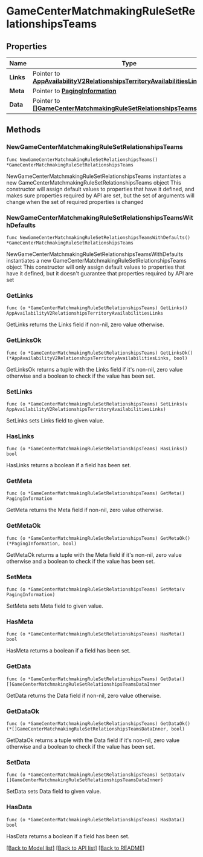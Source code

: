 # GameCenterMatchmakingRuleSetRelationshipsTeams

## Properties

Name | Type | Description | Notes
------------ | ------------- | ------------- | -------------
**Links** | Pointer to [**AppAvailabilityV2RelationshipsTerritoryAvailabilitiesLinks**](AppAvailabilityV2RelationshipsTerritoryAvailabilitiesLinks.md) |  | [optional] 
**Meta** | Pointer to [**PagingInformation**](PagingInformation.md) |  | [optional] 
**Data** | Pointer to [**[]GameCenterMatchmakingRuleSetRelationshipsTeamsDataInner**](GameCenterMatchmakingRuleSetRelationshipsTeamsDataInner.md) |  | [optional] 

## Methods

### NewGameCenterMatchmakingRuleSetRelationshipsTeams

`func NewGameCenterMatchmakingRuleSetRelationshipsTeams() *GameCenterMatchmakingRuleSetRelationshipsTeams`

NewGameCenterMatchmakingRuleSetRelationshipsTeams instantiates a new GameCenterMatchmakingRuleSetRelationshipsTeams object
This constructor will assign default values to properties that have it defined,
and makes sure properties required by API are set, but the set of arguments
will change when the set of required properties is changed

### NewGameCenterMatchmakingRuleSetRelationshipsTeamsWithDefaults

`func NewGameCenterMatchmakingRuleSetRelationshipsTeamsWithDefaults() *GameCenterMatchmakingRuleSetRelationshipsTeams`

NewGameCenterMatchmakingRuleSetRelationshipsTeamsWithDefaults instantiates a new GameCenterMatchmakingRuleSetRelationshipsTeams object
This constructor will only assign default values to properties that have it defined,
but it doesn't guarantee that properties required by API are set

### GetLinks

`func (o *GameCenterMatchmakingRuleSetRelationshipsTeams) GetLinks() AppAvailabilityV2RelationshipsTerritoryAvailabilitiesLinks`

GetLinks returns the Links field if non-nil, zero value otherwise.

### GetLinksOk

`func (o *GameCenterMatchmakingRuleSetRelationshipsTeams) GetLinksOk() (*AppAvailabilityV2RelationshipsTerritoryAvailabilitiesLinks, bool)`

GetLinksOk returns a tuple with the Links field if it's non-nil, zero value otherwise
and a boolean to check if the value has been set.

### SetLinks

`func (o *GameCenterMatchmakingRuleSetRelationshipsTeams) SetLinks(v AppAvailabilityV2RelationshipsTerritoryAvailabilitiesLinks)`

SetLinks sets Links field to given value.

### HasLinks

`func (o *GameCenterMatchmakingRuleSetRelationshipsTeams) HasLinks() bool`

HasLinks returns a boolean if a field has been set.

### GetMeta

`func (o *GameCenterMatchmakingRuleSetRelationshipsTeams) GetMeta() PagingInformation`

GetMeta returns the Meta field if non-nil, zero value otherwise.

### GetMetaOk

`func (o *GameCenterMatchmakingRuleSetRelationshipsTeams) GetMetaOk() (*PagingInformation, bool)`

GetMetaOk returns a tuple with the Meta field if it's non-nil, zero value otherwise
and a boolean to check if the value has been set.

### SetMeta

`func (o *GameCenterMatchmakingRuleSetRelationshipsTeams) SetMeta(v PagingInformation)`

SetMeta sets Meta field to given value.

### HasMeta

`func (o *GameCenterMatchmakingRuleSetRelationshipsTeams) HasMeta() bool`

HasMeta returns a boolean if a field has been set.

### GetData

`func (o *GameCenterMatchmakingRuleSetRelationshipsTeams) GetData() []GameCenterMatchmakingRuleSetRelationshipsTeamsDataInner`

GetData returns the Data field if non-nil, zero value otherwise.

### GetDataOk

`func (o *GameCenterMatchmakingRuleSetRelationshipsTeams) GetDataOk() (*[]GameCenterMatchmakingRuleSetRelationshipsTeamsDataInner, bool)`

GetDataOk returns a tuple with the Data field if it's non-nil, zero value otherwise
and a boolean to check if the value has been set.

### SetData

`func (o *GameCenterMatchmakingRuleSetRelationshipsTeams) SetData(v []GameCenterMatchmakingRuleSetRelationshipsTeamsDataInner)`

SetData sets Data field to given value.

### HasData

`func (o *GameCenterMatchmakingRuleSetRelationshipsTeams) HasData() bool`

HasData returns a boolean if a field has been set.


[[Back to Model list]](../README.md#documentation-for-models) [[Back to API list]](../README.md#documentation-for-api-endpoints) [[Back to README]](../README.md)


